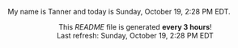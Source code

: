 My name is Tanner and today is Sunday, October 19, 2:28 PM EDT.

<p align="center">This <i>README</i> file is generated <b>every 3 hours</b>!</br>Last refresh: Sunday, October 19, 2:28 PM EDT<br /></p>
